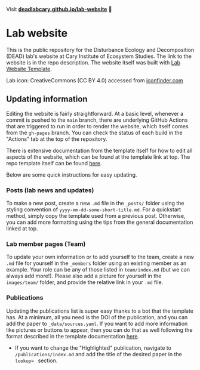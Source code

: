 Visit **[deadlabcary.github.io/lab-website](https://deadlabcary.github.io/lab-website)** 🚀

# Lab website
This is the public repository for the Disturbance Ecology and Decomposition (DEAD) lab's website at Cary Institute of Ecosystem Studies. The link to the website is in the repo description. The website itself was built with [Lab Website Template](https://greene-lab.gitbook.io/lab-website-template-docs).

Lab icon: CreativeCommons (CC BY 4.0) accessed from [iconfinder.com](https://www.iconfinder.com/search?q=tree&price=free)

## Updating information
Editing the website is fairly straightforward. At a basic level, whenever a commit is pushed to the `main` branch, there are underlying GitHub Actions that are triggered to run in order to render the website, which itself comes from the `gh-pages` branch. You can check the status of each build in the "Actions" tab at the top of the repository.

There is extensive documentation from the template itself for how to edit all aspects of the website, which can be found at the template link at top. The repo template itself can be found [here](https://github.com/greenelab/lab-website-template). 

Below are some quick instructions for easy updating.

### Posts (lab news and updates)
To make a new post, create a new `.md` file in the `_posts/` folder using the styling convention of `yyyy-mm-dd-some-short-title.md`. For a quickstart method, simply copy the template used from a previous post. Otherwise, you can add more formatting using the tips from the general documentation linked at top.

### Lab member pages (Team)
To update your own information or to add yourself to the team, create a new `.md` file for yourself in the `_members` folder using an existing member as an example. Your role can be any of those listed in `team/index.md` (but we can always add more!). Please also add a picture for yourself in the `images/team/` folder, and provide the relative link in your `.md` file.

### Publications
Updating the publications list is super easy thanks to a bot that the template has. At a minimum, all you need is the DOI of the publication, and you can add the paper to `_data/sources.yaml`. If you want to add more information like pictures or buttons to appear, then you can do that as well following the format described in the template documentation [here](https://greene-lab.gitbook.io/lab-website-template-docs/basics/citations#examples).
- If you want to change the "Highlighted" publication, navigate to `/publications/index.md` and add the title of the desired paper in the `lookup= ` section.
